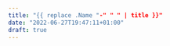 ```yaml
---
title: "{{ replace .Name "-" " " | title }}"
date: "2022-06-27T19:47:11+01:00"
draft: true
---
```


